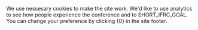 We use nessesary cookies to make the site work.
We'd like to use analytics to see how people experience the conference and to SHORT_IFRC_GOAL.
You can change your preference by clicking {0} in the site footer.
